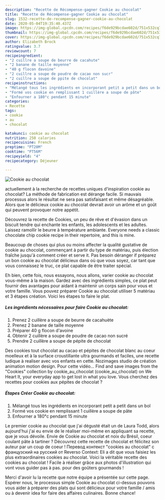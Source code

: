 ```yaml
---
description: "Recette de Récompense-gagner Cookie au chocolat"
title: "Recette de Récompense-gagner Cookie au chocolat"
slug: 1532-recette-de-recompense-gagner-cookie-au-chocolat
date: 2020-05-04T19:35:40.437Z
image: https://img-global.cpcdn.com/recipes/f6de929bcdae602d/751x532cq70/cookie-au-chocolat-photo-principale-de-la-recette.jpg
thumbnail: https://img-global.cpcdn.com/recipes/f6de929bcdae602d/751x532cq70/cookie-au-chocolat-photo-principale-de-la-recette.jpg
cover: https://img-global.cpcdn.com/recipes/f6de929bcdae602d/751x532cq70/cookie-au-chocolat-photo-principale-de-la-recette.jpg
author: Elizabeth Brock
ratingvalue: 3.7
reviewcount: 7
recipeingredient:
- "2 cuillre a soupe de beurre de cacahute"
- "2 banane de taille moyenne"
- "40 g flocon davoine"
- "2 cuillre a soupe de poudre de cacao non sucr"
- "2 cuillre a soupe de ppite de chocolat"
recipeinstructions:
- "Mélangé tous les ingrédients en incorporant petit a petit dans un bol"
- "Formé vos cookie en remplissant 1 cuillère a soupe de pâte"
- "Enfourner a 180°c pendant 15 minute"
categories:
- Recette
tags:
- cookie
- au
- chocolat

katakunci: cookie au chocolat 
nutrition: 250 calories
recipecuisine: French
preptime: "PT20M"
cooktime: "PT56M"
recipeyield: "4"
recipecategory: Déjeuner

---
```



![Cookie au chocolat](https://img-global.cpcdn.com/recipes/f6de929bcdae602d/751x532cq70/cookie-au-chocolat-photo-principale-de-la-recette.jpg)

actuellement à la recherche de recettes uniques d'inspiration cookie au chocolat? La méthode de fabrication est dérange facile. Si mauvais processus alors le résultat ne sera pas satisfaisant et même désagréable. Alors que le délicieux cookie au chocolat devrait avoir un arôme et un goût qui peuvent provoquer notre appétit.

Découvrez la recette de Cookies, un peu de rêve et d&#39;évasion dans un biscuit tendre qui enchante les enfants, les adolescents et les adultes. Laissez ramollir le beurre à température ambiante. Everyone needs a classic chocolate chip cookie recipe in their repertoire, and this is mine.

Beaucoup de choses qui plus ou moins affecter la qualité gustative de cookie au chocolat, commençant à partir du type de matériau, puis élection fraîche jusqu'à comment créer et serve it. Pas besoin déranger if préparez un bon cookie au chocolat délicieux dans où que vous soyez, car tant que vous connaissez le truc, ce plat capable de être traiter spécial.


Eh bien, cette fois, nous essayons, nous allons, varier cookie au chocolat vous-même à la maison. Gardez avec des ingrédients simples, ce plat peut fournir des avantages pour aidant à maintenir un corps sain pour vous et votre famille. Vous pouvez préparer Cookie au chocolat utiliser 5 matériau et 3 étapes création. Voici les étapes to faire le plat.

<!--inarticleads1-->

##### Les ingrédients nécessaires pour faire Cookie au chocolat:

1. Prenez 2 cuillère a soupe de beurre de cacahuète
1. Prenez 2 banane de taille moyenne
1. Préparer 40 g flocon d&#39;avoine
1. Obtenir 2 cuillère a soupe de poudre de cacao non sucré
1. Prendre 2 cuillère a soupe de pépite de chocolat


Des cookies tout chocolat au cacao et pépites de chocolat blanc au coeur moelleux et à la surface croustillante ultra gourmands et faciles, une recette ludique à realiser avec vos enfants en cette. Nozimages studio de création animation motion design. Pour cette vidéo… Find and save images from the &#34;Cookies&#34; collection by cookie_au_chocolat (cookie_au_chocolat) on We Heart It, your everyday app to get lost in what you love. Vous cherchez des recettes pour cookies aux pépites de chocolat ? 

<!--inarticleads2-->

##### Étapes Créer Cookie au chocolat:

1. Mélangé tous les ingrédients en incorporant petit a petit dans un bol
1. Formé vos cookie en remplissant 1 cuillère a soupe de pâte
1. Enfourner a 180°c pendant 15 minute


Le premier cookie au chocolat que j&#39;ai dégusté était un de Laura Todd, alors aujourd&#39;hui j&#39;ai eu envie de le réaliser moi-même en appliquant sa recette, que je vous dévoile. Envie de Cookie au chocolat et noix du Brésil, coeur coulant pâte à tartiner ? Découvrez cette recette de chocolat et félicitez son auteur par un coup de coeur ! Перевод контекст &#34;cookies au chocolat&#34; c французский на русский от Reverso Context: Eli a dit que vous faisiez les plus extraordinaires cookies au chocolat. Voici la véritable recette des cookies au chocolat ! Facile à réaliser grâce aux photos d&#39;illustration qui vont vous guider pas à pas. pour des goûters gourmands ! 


Merci d'avoir lu la recette que notre équipe a présentée sur cette page. Espérer nous, le processus simple Cookie au chocolat ci-dessus pouvons vous aider à préparer des plats qui sont délicieux pour votre famille / amis ou à devenir idea for faire des affaires culinaires. Bonne chance!
